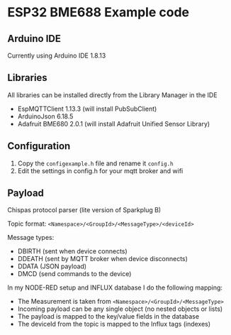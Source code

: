 # ESP32 BME688 Example code
## Arduino IDE

Currently using Arduino IDE 1.8.13
## Libraries

All libraries can be installed directly from the Library Manager in the IDE
* EspMQTTClient 1.13.3 (will install PubSubClient)
* ArduinoJson 6.18.5
* Adafruit BME680 2.0.1 (will install Adafruit Unified Sensor Library)

## Configuration
1. Copy the `configexample.h` file and rename it `config.h`
1. Edit the settings in config.h for your mqtt broker and wifi

## Payload
Chispas protocol parser (lite version of Sparkplug B)

Topic format: `<Namespace>/<GroupId>/<MessageType>/<deviceId>`

Message types:
* DBIRTH (sent when device connects)
* DDEATH (sent by MQTT broker when device disconnects)
* DDATA (JSON payload)
* DMCD (send commands to the device)

In my NODE-RED setup and INFLUX database I do the following mapping:
* The Measurement is taken from `<Namespace>/<GroupId>/<MessageType>`
* Incoming payload can be any single object (no nested objects or lists)
* The payload is mapped to the key/value fields in the database
* The deviceId from the topic is mapped to the Influx tags (indexes)